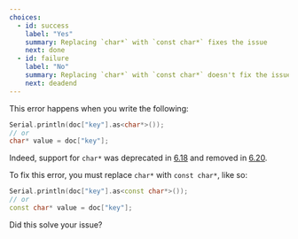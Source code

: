 ```yaml
---
choices:
  - id: success
    label: "Yes"
    summary: Replacing `char*` with `const char*` fixes the issue
    next: done
  - id: failure
    label: "No"
    summary: Replacing `char*` with `const char*` doesn't fix the issue
    next: deadend
---
```


This error happens when you write the following:

```c++
Serial.println(doc["key"].as<char*>());
// or
char* value = doc["key"];
```

Indeed, support for `char*` was deprecated in [6.18](/news/2021/05/04/version-6-18-0/) and removed in [6.20](/news/2022/12/26/arduinojson-6-20-0/).

To fix this error, you must replace `char*` with `const char*`, like so:

```c++
Serial.println(doc["key"].as<const char*>());
// or
const char* value = doc["key"];
```

Did this solve your issue?